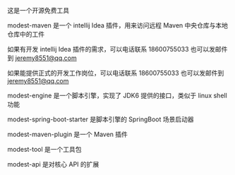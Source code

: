 这是一个开源免费工具

modest-maven 是一个 intellij Idea 插件，用来访问远程 Maven 中央仓库与本地仓库中的工件

如果有开发 intellij Idea 插件的需求，可以电话联系 18600755033 也可以发邮件到 jeremy8551@qq.com

如果能提供正式的开发工作岗位，可以电话联系 18600755033 也可以发邮件到 jeremy8551@qq.com

modest-engine 是一个脚本引擎，实现了 JDK6 提供的接口，类似于 linux shell 功能

modest-spring-boot-starter 是脚本引擎的 SpringBoot 场景启动器

modest-maven-plugin 是一个 Maven 插件

modest-tool 是一个工具包

modest-api 是对核心 API 的扩展
